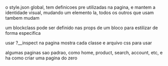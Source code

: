 o style.json global, tem definicoes pre utilizadas na pagina, e mantem a identidade visual, mudando um elemento la, todos os outros que usam tambem mudam

um blockclass pode ser definido nas props de um bloco para estilizar de forma especifica

usar ?__inspect na pagina mostra cada classe e arquivo css para usar

algumas paginas sao padrao, como home, product, search, account, etc, e ha como criar uma pagina do zero